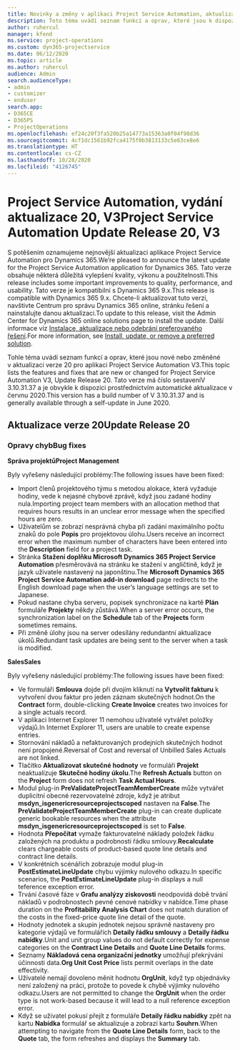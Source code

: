 ```yaml
---
title: Novinky a změny v aplikaci Project Service Automation, aktualizace verze 20, V3
description: Toto téma uvádí seznam funkcí a oprav, které jsou k dispozici v Project Service Automation, aktualizace verze 20, V3
author: ruhercul
manager: kfend
ms.service: project-operations
ms.custom: dyn365-projectservice
ms.date: 06/12/2020
ms.topic: article
ms.author: ruhercul
audience: Admin
search.audienceType:
- admin
- customizer
- enduser
search.app:
- D365CE
- D365PS
- ProjectOperations
ms.openlocfilehash: ef24c20f3fa520b25a14773a15363a0f04f98d36
ms.sourcegitcommit: 4cf1dc1561b92fca4175f0b3813133c5e63ce8e6
ms.translationtype: HT
ms.contentlocale: cs-CZ
ms.lasthandoff: 10/28/2020
ms.locfileid: "4126745"
---
```

# <a name="project-service-automation-update-release-20-v3"></a><span data-ttu-id="365c2-103">Project Service Automation, vydání aktualizace 20, V3</span><span class="sxs-lookup"><span data-stu-id="365c2-103">Project Service Automation Update Release 20, V3</span></span>

<span data-ttu-id="365c2-104">S potěšením oznamujeme nejnovější aktualizaci aplikace Project Service Automation pro Dynamics 365.</span><span class="sxs-lookup"><span data-stu-id="365c2-104">We’re pleased to announce the latest update for the Project Service Automation application for Dynamics 365.</span></span> <span data-ttu-id="365c2-105">Tato verze obsahuje některá důležitá vylepšení kvality, výkonu a použitelnosti.</span><span class="sxs-lookup"><span data-stu-id="365c2-105">This release includes some important improvements to quality, performance, and usability.</span></span> <span data-ttu-id="365c2-106">Tato verze je kompatibilní s Dynamics 365 9.x.</span><span class="sxs-lookup"><span data-stu-id="365c2-106">This release is compatible with Dynamics 365 9.x.</span></span> <span data-ttu-id="365c2-107">Chcete-li aktualizovat tuto verzi, navštivte Centrum pro správu Dynamics 365 online, stránku řešení a nainstalujte danou aktualizaci.</span><span class="sxs-lookup"><span data-stu-id="365c2-107">To update to this release, visit the Admin Center for Dynamics 365 online solutions page to install the update.</span></span> <span data-ttu-id="365c2-108">Další informace viz [Instalace, aktualizace nebo odebrání preferovaného řešení](https://docs.microsoft.com/power-platform/admin/install-remove-preferred-solution).</span><span class="sxs-lookup"><span data-stu-id="365c2-108">For more information, see [Install, update, or remove a preferred solution](https://docs.microsoft.com/power-platform/admin/install-remove-preferred-solution).</span></span>

<span data-ttu-id="365c2-109">Tohle téma uvádí seznam funkcí a oprav, které jsou nové nebo změněné v aktualizaci verze 20 pro aplikaci Project Service Automation V3.</span><span class="sxs-lookup"><span data-stu-id="365c2-109">This topic lists the features and fixes that are new or changed for Project Service Automation V3, Update Release 20.</span></span> <span data-ttu-id="365c2-110">Tato verze má číslo sestaveníV 3.10.31.37 a je obvykle k dispozici prostřednictvím automatické aktualizace v červnu 2020.</span><span class="sxs-lookup"><span data-stu-id="365c2-110">This version has a build number of V 3.10.31.37 and is generally available through a self-update in June 2020.</span></span>

## <a name="update-release-20"></a><span data-ttu-id="365c2-111">Aktualizace verze 20</span><span class="sxs-lookup"><span data-stu-id="365c2-111">Update Release 20</span></span>

### <a name="bug-fixes"></a><span data-ttu-id="365c2-112">Opravy chyb</span><span class="sxs-lookup"><span data-stu-id="365c2-112">Bug fixes</span></span>

<span data-ttu-id="365c2-113">**Správa projektů**</span><span class="sxs-lookup"><span data-stu-id="365c2-113">**Project Management**</span></span>

<span data-ttu-id="365c2-114">Byly vyřešeny následující problémy:</span><span class="sxs-lookup"><span data-stu-id="365c2-114">The following issues have been fixed:</span></span>

- <span data-ttu-id="365c2-115">Import členů projektového týmu s metodou alokace, která vyžaduje hodiny, vede k nejasné chybové zprávě, když jsou zadané hodiny nula.</span><span class="sxs-lookup"><span data-stu-id="365c2-115">Importing project team members with an allocation method that requires hours results in an unclear error message when the specified hours are zero.</span></span>
- <span data-ttu-id="365c2-116">Uživatelům se zobrazí nesprávná chyba při zadání maximálního počtu znaků do pole **Popis** pro projektovou úlohu.</span><span class="sxs-lookup"><span data-stu-id="365c2-116">Users receive an incorrect error when the maximum number of characters have been entered into the **Description** field for a project task.</span></span>
- <span data-ttu-id="365c2-117">Stránka **Stažení doplňku Microsoft Dynamics 365 Project Service Automation** přesměrovává na stránku ke stažení v angličtině, když je jazyk uživatele nastavený na japonštinu.</span><span class="sxs-lookup"><span data-stu-id="365c2-117">The **Microsoft Dynamics 365 Project Service Automation add-in download** page redirects to the English download page when the user’s language settings are set to Japanese.</span></span>
- <span data-ttu-id="365c2-118">Pokud nastane chyba serveru, popisek synchronizace na kartě **Plán** formuláře **Projekty** někdy zůstává.</span><span class="sxs-lookup"><span data-stu-id="365c2-118">When a server error occurs, the synchronization label on the **Schedule** tab of the **Projects** form sometimes remains.</span></span>
- <span data-ttu-id="365c2-119">Při změně úlohy jsou na server odesílány redundantní aktualizace úkolů.</span><span class="sxs-lookup"><span data-stu-id="365c2-119">Redundant task updates are being sent to the server when a task is modified.</span></span>

<span data-ttu-id="365c2-120">**Sales**</span><span class="sxs-lookup"><span data-stu-id="365c2-120">**Sales**</span></span>

<span data-ttu-id="365c2-121">Byly vyřešeny následující problémy:</span><span class="sxs-lookup"><span data-stu-id="365c2-121">The following issues have been fixed:</span></span>

- <span data-ttu-id="365c2-122">Ve formuláři **Smlouva** dojde při dvojím kliknutí na **Vytvořit fakturu** k vytvoření dvou faktur pro jeden záznam skutečných hodnot.</span><span class="sxs-lookup"><span data-stu-id="365c2-122">On the **Contract** form, double-clicking **Create Invoice** creates two invoices for a single actuals record.</span></span>
- <span data-ttu-id="365c2-123">V aplikaci Internet Explorer 11 nemohou uživatelé vytvářet položky výdajů.</span><span class="sxs-lookup"><span data-stu-id="365c2-123">In Internet Explorer 11, users are unable to create expense entries.</span></span>
- <span data-ttu-id="365c2-124">Stornování nákladů a nefakturovaných prodejních skutečných hodnot není propojené.</span><span class="sxs-lookup"><span data-stu-id="365c2-124">Reversal of Cost and reversal of Unbilled Sales Actuals are not linked.</span></span>
- <span data-ttu-id="365c2-125">Tlačítko **Aktualizovat skutečné hodnoty** ve formuláři **Projekt** neaktualizuje **Skutečné hodiny úkolu**.</span><span class="sxs-lookup"><span data-stu-id="365c2-125">The **Refresh Actuals** button on the **Project** form does not refresh **Task Actual Hours**.</span></span>
- <span data-ttu-id="365c2-126">Modul plug-in **PreValidateProjectTeamMemberCreate** může vytvářet duplicitní obecné rezervovatelné zdroje, když je atribut **msdyn_isgenericresourceprojectscoped** nastaven na **False**.</span><span class="sxs-lookup"><span data-stu-id="365c2-126">The **PreValidateProjectTeamMemberCreate** plug-in can create duplicate generic bookable resources when the attribute **msdyn_isgenericresourceprojectscoped** is set to **False**.</span></span>
- <span data-ttu-id="365c2-127">Hodnota **Přepočítat** vymaže fakturovatelné náklady položek řádku založených na produktu a podrobnosti řádku smlouvy.</span><span class="sxs-lookup"><span data-stu-id="365c2-127">**Recalculate** clears chargeable costs of product-based quote line details and contract line details.</span></span>
- <span data-ttu-id="365c2-128">V konkrétních scénářích zobrazuje modul plug-in **PostEstimateLineUpdate** chybu výjimky nulového odkazu.</span><span class="sxs-lookup"><span data-stu-id="365c2-128">In specific scenarios, the **PostEstimateLineUpdate** plug-in displays a null teference exception error.</span></span>
- <span data-ttu-id="365c2-129">Trvání časové fáze v **Grafu analýzy ziskovosti** neodpovídá době trvání nákladů v podrobnostech pevné cenové nabídky v nabídce.</span><span class="sxs-lookup"><span data-stu-id="365c2-129">Time phase duration on the **Profitability Analysis Chart** does not match duration of the costs in the fixed-price quote line detail of the quote.</span></span>
- <span data-ttu-id="365c2-130">Hodnoty jednotek a skupin jednotek nejsou správně nastaveny pro kategorie výdajů ve formulářích **Detaily řádku smlouvy** a **Detaily řádku nabídky**.</span><span class="sxs-lookup"><span data-stu-id="365c2-130">Unit and unit group values do not default correctly for expense categories on the **Contract Line Details** and **Quote Line Details** forms.</span></span>
- <span data-ttu-id="365c2-131">Seznamy **Nákladová cena organizační jednotky** umožňují překrývání účinnosti data.</span><span class="sxs-lookup"><span data-stu-id="365c2-131">**Org Unit Cost Price** lists permit overlaps in the date effectivity.</span></span>
- <span data-ttu-id="365c2-132">Uživatelé nemají dovoleno měnit hodnotu **OrgUnit**, když typ objednávky není založený na práci, protože to povede k chybě výjimky nulového odkazu.</span><span class="sxs-lookup"><span data-stu-id="365c2-132">Users are not permitted to change the **OrgUnit** when the order type is not work-based because it will lead to a null reference exception error.</span></span>
- <span data-ttu-id="365c2-133">Když se uživatel pokusí přejít z formuláře **Detaily řádku nabídky** zpět na kartu **Nabídka** formulář se aktualizuje a zobrazí kartu **Souhrn**.</span><span class="sxs-lookup"><span data-stu-id="365c2-133">When attempting to navigate from the **Quote Line Details** form, back to the **Quote** tab, the form refreshes and displays the **Summary** tab.</span></span>
